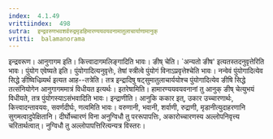 ```yaml
---
index:  4.1.49
vrittiindex:  498
sutra:  इन्द्रवरुणभवशर्वरुद्रमृडहिमारण्ययवयवनामातुलाचार्याणामानुक्
vritti:  balamanorama 
---
```


इन्द्रवरूण। आनुगागम इति। कित्त्वादागमलिङ्गादिति भावः। ङीष् चेति। `अन्यतो ङीष' इत्यतस्तदनुवृत्तेरिति भावः। पुंयोग एवेष्यते इति। पुंयोगादित्यनुवृत्तेः, तेषां स्त्रीत्वे पुंयोगं विनाऽप्रवृत्तेश्चेति भावः। नन्वेवं पुंयोगादित्येव सिद्धे ङीष्विधिव्र्यर्थ इत्यत आह--तत्रेति। तत्र इन्द्रादिषु षट्सुमातुलाचार्ययोश्च पुंयोगादित्येव ङीषि सिद्धे तत्संनियोगेन आनुगागममात्रं विधीयत इत्यर्थः। इतरेषामिति। हामारण्ययवयवनानां तु आनुक् ङीष् चेत्युभयं विधीयते, तत्र पुंयोगस्याऽसंभवादिति भावः। इन्द्राणीति। आनुकि ककार इत्, उकार उच्चारणार्थः, कित्त्वादन्तावयवः, सवर्णदीर्घः, णत्वमिति भावः। वरुणानी, भवानी, शर्वाणी, रुद्राणी, मृडानीत्युदाहरणानि सुगमत्वादुपेक्षितानि। दीर्घोच्चारणं विना अनुग्विधौ तु पररूपापत्तिः, अकारोच्चारणस्य अल्लोपनिवृत्त्य चरितार्थत्वात्। नुग्विधौ तु अल्लोपापत्तिरित्यन्यत्र विस्तरः।

